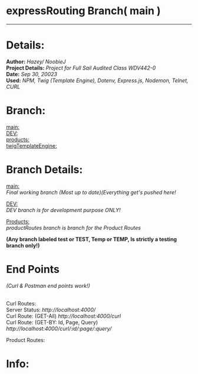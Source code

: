 # expressRouting  Branch( main ) 
<hr />

# Details: 
**Author:** _Hazey/ NoobieJ_  <br />
**Project Details:** _Project for Full Sail Audited Class WDV442-0_  <br />
**Date:** *Sep 30, 20023*  <br />
**Used:** *NPM, Twig (Template Engine),  Dotenv, Express.js, Nodemon, Telnet, CURL*


# Branch:
[main:](https://github.com/Hazey8709/expressRouting) <br />
[DEV:](https://github.com/Hazey8709/expressRouting/tree/DEV) <br />
[products:](https://github.com/Hazey8709/expressRouting/tree/Products) <br />
[twigTemplateEngine:](https://github.com/Hazey8709/expressRouting/tree/twigTemplateEngine) <br />


# Branch Details:
[main:](https://github.com/Hazey8709/expressRouting) <br />
_Final working branch (Most up to date)(Everything get's pushed here!_

[DEV:](https://github.com/Hazey8709/expressRouting/tree/DEV) <br />
_DEV branch is for development purpose ONLY!_

[Products:](https://github.com/Hazey8709/expressRouting/tree/Products) <br />
_productRoutes branch is branch for the Product Routes_ <br /> 

**(Any branch labeled test or TEST, Temp or TEMP, Is strictly a testing branch only!)**


# End Points <br />  
_(Curl & Postman end points work!)_ <br />
<br />

Curl Routes: <br />
 Server Status: _http://localhost:4000/_ <br />
 Curl Route: (GET-All) _http://localhost:4000/curl_ <br />
 Curl Route: (GET-BY: Id, Page, Query) _http://localhost:4000/curl/:id/:page/:query/_

 Product Routes: <br />



# Info: 
